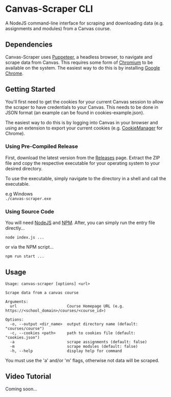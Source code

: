 # Canvas-Scraper CLI

A NodeJS command-line interface for scraping and downloading data (e.g. assignments and modules) from a Canvas course.

## Dependencies

Canvas-Scraper uses [Puppeteer](https://pptr.dev/), a headless browser, to navigate and scrape data from Canvas. This requires some form of [Chromium](https://www.chromium.org/chromium-projects/) to be available on the system. The easiest way to do this is by installing [Google Chrome](https://www.google.com/chrome/).

## Getting Started

You'll first need to get the cookies for your current Canvas session to allow the scraper to have credentials to your Canvas. This needs to be done in JSON format (an example can be found in cookies-example.json).

The easiest way to do this is by logging into Canvas in your browser and using an extension to export your current cookies (e.g. [CookieManager](https://chromewebstore.google.com/detail/cookiemanager-cookie-edit/hdhngoamekjhmnpenphenpaiindoinpo) for Chrome).

### Using Pre-Compiled Release

First, download the latest version from the [Releases](https://github.com/xxmistacruzxx/canvas-scraper/releases) page. Extract the ZIP file and copy the respective executable for your operating system to your desired directory.

To use the executable, simply navigate to the directory in a shell and call the executable.

e.g Windows<br/>
`./canvas-scraper.exe`

### Using Source Code

You will need [NodeJS](https://nodejs.org/en) and [NPM](https://docs.npmjs.com/downloading-and-installing-node-js-and-npm). After, you can simply run the entry file directly...

`node index.js ...`

or via the NPM script...

`npm run start ...`

## Usage

```
Usage: canvas-scraper [options] <url>

Scrape data from a canvas course

Arguments:
  url                      Course Homepage URL (e.g. https://<school_domain>/courses/<course_id>)

Options:
  -o, --output <dir_name>  output directory name (default: "courses/course")
  -c, --cookies <path>     path to cookies file (default: "cookies.json")
  -a                       scrape assignments (default: false)
  -m                       scrape modules (default: false)
  -h, --help               display help for command
```

You must use the 'a' and/or 'm' flags, otherwise not data will be scraped.

## Video Tutorial

Coming soon...
